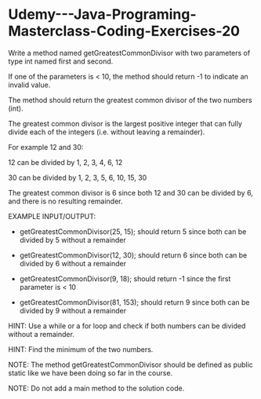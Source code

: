 # Udemy---Java-Programing-Masterclass-Coding-Exercises-20

Write a method named getGreatestCommonDivisor with two parameters of type int named first and second. 

If one of the parameters is < 10, the method should return -1 to indicate an invalid value.

The method should return the greatest common divisor of the two numbers (int).

The greatest common divisor is the largest positive integer that can fully divide each of the integers (i.e. without leaving a remainder).


For example 12 and 30:

12 can be divided by 1, 2, 3, 4, 6, 12

30 can be divided by 1, 2, 3, 5, 6, 10, 15, 30

The greatest common divisor is 6 since both 12 and 30 can be divided by 6, and there is no resulting remainder.


EXAMPLE INPUT/OUTPUT:

* getGreatestCommonDivisor(25, 15); should return 5 since both can be divided by 5 without a remainder

* getGreatestCommonDivisor(12, 30); should return 6 since both can be divided by 6 without a remainder

* getGreatestCommonDivisor(9, 18); should return -1 since the first parameter is < 10

* getGreatestCommonDivisor(81, 153); should return 9 since both can be divided by 9 without a remainder


HINT: Use a while or a for loop and check if both numbers can be divided without a remainder.

HINT: Find the minimum of the two numbers.


NOTE: The method getGreatestCommonDivisor should be defined as public static like we have been doing so far in the course.

NOTE: Do not add a main method to the solution code.
